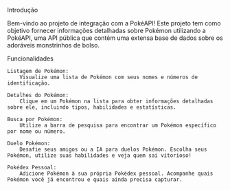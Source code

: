 Introdução

Bem-vindo ao projeto de integração com a PokéAPI! Este projeto tem como objetivo fornecer informações detalhadas sobre Pokémon utilizando a PokéAPI, uma API pública que contém uma extensa base de dados sobre os adoráveis monstrinhos de bolso.

Funcionalidades
   
    Listagem de Pokémon:
        Visualize uma lista de Pokémon com seus nomes e números de identificação.
  
    Detalhes do Pokémon:
        Clique em um Pokémon na lista para obter informações detalhadas sobre ele, incluindo tipos, habilidades e estatísticas.

    Busca por Pokémon:
        Utilize a barra de pesquisa para encontrar um Pokémon específico por nome ou número.
 
    Duelo Pokémon:
        Desafie seus amigos ou a IA para duelos Pokémon. Escolha seus Pokémon, utilize suas habilidades e veja quem sai vitorioso!
  
    Pokédex Pessoal:
        Adicione Pokémon à sua própria Pokédex pessoal. Acompanhe quais Pokémon você já encontrou e quais ainda precisa capturar.
